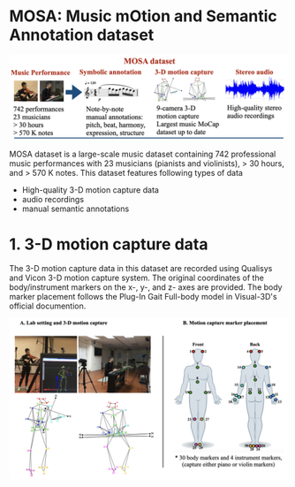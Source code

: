 # MOSA: Music mOtion and Semantic Annotation dataset

![alt text](https://github.com/yufenhuang/MOSA-Music-mOtion-and-Semantic-Annotation-dataset/blob/main/figure/dataset.png)

MOSA dataset is a large-scale music dataset containing 742 professional music performances with 23 musicians (pianists and violinists), > 30 hours, and > 570 K notes. This dataset features following types of data
- High-quality 3-D motion capture data
-  audio recordings
- manual semantic annotations


# 1. 3-D motion capture data
The 3-D motion capture data in this dataset are recorded using Qualisys and Vicon 3-D motion capture system. The original coordinates of the body/instrument markers on the x-, y-, and z- axes are provided. The body marker placement
follows the Plug-In Gait Full-body model in Visual-3D's official documention.

![alt text](https://github.com/yufenhuang/MOSA-Music-mOtion-and-Semantic-Annotation-dataset/blob/main/figure/mocap.png)

